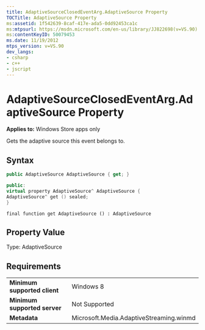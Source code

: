 ```yaml
---
title: AdaptiveSourceClosedEventArg.AdaptiveSource Property
TOCTitle: AdaptiveSource Property
ms:assetid: 1f542639-8caf-417e-ada5-0dd92453ca1c
ms:mtpsurl: https://msdn.microsoft.com/en-us/library/JJ822698(v=VS.90)
ms:contentKeyID: 50079453
ms.date: 11/19/2012
mtps_version: v=VS.90
dev_langs:
- csharp
- c++
- jscript
---
```


# AdaptiveSourceClosedEventArg.AdaptiveSource Property

**Applies to:** Windows Store apps only

Gets the adaptive source this event belongs to.

## Syntax

``` csharp
public AdaptiveSource AdaptiveSource { get; }
```

``` c++
public:
virtual property AdaptiveSource^ AdaptiveSource {
AdaptiveSource^ get () sealed;
}
```

``` jscript
final function get AdaptiveSource () : AdaptiveSource
```

## Property Value

Type: AdaptiveSource

## Requirements

|||
|--- |--- |
|**Minimum supported client**|Windows 8|
|**Minimum supported server**|Not Supported|
|**Metadata**|Microsoft.Media.AdaptiveStreaming.winmd|


